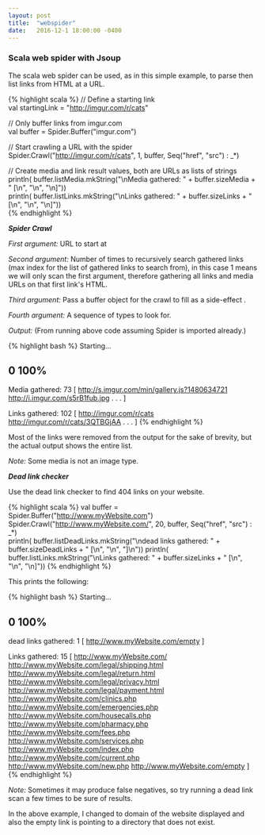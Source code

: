 ```yaml
---
layout: post
title:  "webspider"
date:   2016-12-1 18:00:00 -0400
---
```


### Scala web spider with Jsoup

The scala web spider can be used, as in this simple example, to parse then list links from HTML at a URL.

{% highlight scala %}
// Define a starting link                                                                             
val startingLink = "http://imgur.com/r/cats"                                                          

// Only buffer links from imgur.com                                                                   
val buffer = Spider.Buffer("imgur.com")                                                               

// Start crawling a URL with the spider                                                               
Spider.Crawl("http://imgur.com/r/cats", 1, buffer, Seq("href", "src") : _*)                           

// Create media and link result values, both are URLs as lists of strings                             
println( buffer.listMedia.mkString("\nMedia gathered: " + buffer.sizeMedia + " [\n", "\n", "\n]"))     
println( buffer.listLinks.mkString("\nLinks gathered: " + buffer.sizeLinks + " [\n", "\n", "\n]"))     
{% endhighlight %}

***Spider Crawl***

*First argument:*
URL to start at

*Second argument:*
Number of times to recursively search gathered links (max index for the list of gathered links to search from),
 in this case 1 means we will only scan the first argument, therefore gathering all links and media URLs
on that first link's HTML.

*Third argument:*
Pass a buffer object for the crawl to fill as a side-effect .

*Fourth argument:*
A sequence of types to look for.

*Output:* (From running above code assuming Spider is imported already.)

{% highlight bash %}
Starting...

0                                                  100%
--------------------------------------------------
Media gathered: 73 [
http://s.imgur.com/min/gallery.js?1480634721
http://i.imgur.com/s5rB1fub.jpg
.
.
.  ]

Links gathered: 102 [
http://imgur.com/r/cats
http://imgur.com/r/cats/3QTBGjAA
.
.
.  ]
{% endhighlight %}

Most of the links were removed from the output for the sake of brevity, but the actual output shows the entire list.

*Note:* Some media is not an image type.

***Dead link checker***

Use the dead link checker to find 404 links on your website.

{% highlight scala %}
val buffer = Spider.Buffer("http://www.myWebsite.com")                                           
Spider.Crawl("http://www.myWebsite.com/", 20, buffer, Seq("href", "src") : _*)           
println( buffer.listDeadLinks.mkString("\ndead links gathered: " + buffer.sizeDeadLinks + " [\n", "\n", "]\n"))
println( buffer.listLinks.mkString("\nLinks gathered: " + buffer.sizeLinks + " [\n", "\n", "\n]")) 
{% endhighlight %}

This prints the following:

{% highlight bash %}
Starting...

0                                                  100%
----------------------------------------------------
dead links gathered: 1 [
http://www.myWebsite.com/empty
]

Links gathered: 15 [
http://www.myWebsite.com/
http://www.myWebsite.com/legal/shipping.html
http://www.myWebsite.com/legal/return.html
http://www.myWebsite.com/legal/privacy.html
http://www.myWebsite.com/legal/payment.html
http://www.myWebsite.com/clinics.php
http://www.myWebsite.com/emergencies.php
http://www.myWebsite.com/housecalls.php
http://www.myWebsite.com/pharmacy.php
http://www.myWebsite.com/fees.php
http://www.myWebsite.com/services.php
http://www.myWebsite.com/index.php
http://www.myWebsite.com/current.php
http://www.myWebsite.com/new.php
http://www.myWebsite.com/empty
]
{% endhighlight %}

*Note:* Sometimes it may produce false negatives, so try running a dead link scan a few times to be sure of results.

In the above example, I changed to domain of the website displayed and also the empty link is pointing to a directory that does not exist.
